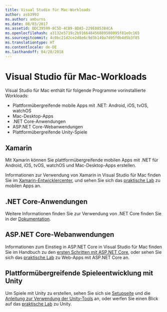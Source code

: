 ```yaml
---
title: Visual Studio für Mac-Workloads
author: asb3993
ms.author: amburns
ms.date: 08/03/2017
ms.assetid: DDC39599-8C5D-4CB9-8DA5-229E085384CA
ms.openlocfilehash: a3132e5719c2b916648456889508095f81e0c165
ms.sourcegitcommit: 4c0bc21d2ce2d8e6c9d3b149a7d95f0b4d5b3f85
ms.translationtype: HT
ms.contentlocale: de-DE
ms.lasthandoff: 04/20/2018
---
```

# <a name="visual-studio-for-mac-workloads"></a>Visual Studio für Mac-Workloads

Visual Studio für Mac enthält für folgende Programme vorinstallierte Workloads:

* Plattformübergreifende mobile Apps mit .NET: Android, iOS, tvOS, watchOS
* Mac-Desktop-Apps
* .NET Core-Anwendungen
* ASP.NET Core-Webanwendungen
* Plattformübergreifende Unity-Spiele

## <a name="xamarin"></a>Xamarin

Mit Xamarin können Sie plattformübergreifende mobilen Apps mit .NET für Android, iOS, tvOS, watchOS und Mac-Desktop-Apps erstellen.

Informationen zur Verwendung von Xamarin in Visual Studio für Mac finden Sie im [Xamarin-Entwicklercenter](https://developer.xamarin.com/), und sehen Sie sich das [praktische Lab](https://github.com/Microsoft/vs4mac-labs/tree/master/Mobile/Getting-Started) zu mobilen Apps an.

## <a name="net-core-applications"></a>.NET Core-Anwendungen

Weitere Informationen finden Sie zur Verwendung von .NET Core finden Sie in der [Dokumentation](https://docs.microsoft.com/dotnet/core/).

## <a name="aspnet-core-web-applications"></a>ASP.NET Core-Webanwendungen

Informationen zum Einstieg in ASP.NET Core in Visual Studio für Mac finden Sie im Handbuch zu den [ersten Schritten mit ASP.NET Core](~/asp-net-core.md), oder sehen Sie sich das [praktische Lab](https://github.com/Microsoft/vs4mac-labs/tree/master/Web/Getting-Started) zu Web-Apps mit ASP.NET Core an.

## <a name="cross-platform-unity-game-development"></a>Plattformübergreifende Spieleentwicklung mit Unity

Um Spiele mit Unity zu erstellen, sehen Sie sich sie [Setupseite](~/setup-vsmac-tools-unity.md) und die [Anleitung zur Verwendung der Unity-Tools](~/using-vsmac-tools-unity.md) an, oder werfen Sie einen Blick auf das [praktische Lab](https://github.com/Microsoft/vs4mac-labs/tree/master/Unity/Getting-Started) zu Unity.
